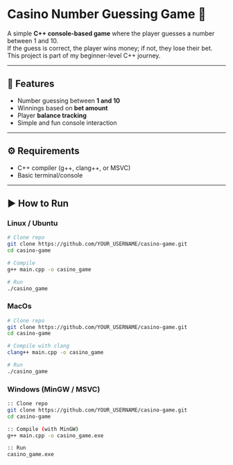 # Casino Number Guessing Game 🎰

A simple **C++ console-based game** where the player guesses a number between 1 and 10.  
If the guess is correct, the player wins money; if not, they lose their bet.  
This project is part of my beginner-level C++ journey.

---

## 📌 Features
- Number guessing between **1 and 10**
- Winnings based on **bet amount**
- Player **balance tracking**
- Simple and fun console interaction

---

## ⚙️ Requirements
- C++ compiler (g++, clang++, or MSVC)
- Basic terminal/console

---

## ▶️ How to Run

### **Linux / Ubuntu**
```bash
# Clone repo
git clone https://github.com/YOUR_USERNAME/casino-game.git
cd casino-game

# Compile
g++ main.cpp -o casino_game

# Run
./casino_game
```
### **MacOs**
```bash
# Clone repo
git clone https://github.com/YOUR_USERNAME/casino-game.git
cd casino-game

# Compile with clang
clang++ main.cpp -o casino_game

# Run
./casino_game
```

### **Windows (MinGW / MSVC)**
```bash
:: Clone repo
git clone https://github.com/YOUR_USERNAME/casino-game.git
cd casino-game

:: Compile (with MinGW)
g++ main.cpp -o casino_game.exe

:: Run
casino_game.exe
```